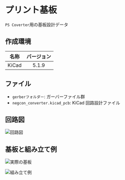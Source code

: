 # プリント基板

`PS Coverter`用の基板設計データ

## 作成環境

| 名称  | バージョン |
| ----- | :--------: |
| KiCad |   5.1.9    |

## ファイル

- `gerberフォルダー`: ガーバーファイル群
- `negcon_converter.kicad_pcb`: KiCad 回路設計ファイル

## 回路図

![回路図](https://user-images.githubusercontent.com/5397322/236107233-e274ad74-1626-4144-99cb-0705770521bd.png)

## 基板と組み立て例

![実際の基板](https://user-images.githubusercontent.com/5397322/236107263-3ba3e712-4765-4493-bab8-f5a9f34757ab.jpg)

![組み立て例](https://user-images.githubusercontent.com/5397322/236107289-844bbbe6-78e9-48f7-86d7-d6232b176699.jpg)
